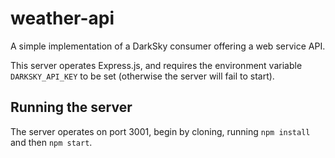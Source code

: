 # weather-api

A simple implementation of a DarkSky consumer offering a web service API.

This server operates Express.js, and requires the environment variable `DARKSKY_API_KEY` to be set (otherwise the server will fail to start).

## Running the server
The server operates on port 3001, begin by cloning, running `npm install` and then `npm start`.
